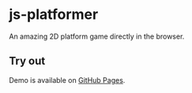 # js-platformer
An amazing 2D platform game directly in the browser.

## Try out
Demo is available on [GitHub Pages](https://syldium.github.io/js-platformer/src/).